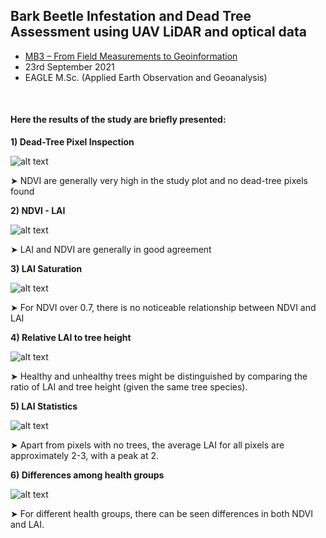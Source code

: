 ## Bark Beetle Infestation and Dead Tree Assessment using UAV LiDAR and optical data

* [MB3 – From Field Measurements to Geoinformation](http://eagle-science.org/project/mb3-from-field-measurements-to-geoinformation/)
* 23rd September 2021
* EAGLE M.Sc. (Applied Earth Observation and Geoanalysis)

<br>

#### Here the results of the study are briefly presented:

**1) Dead-Tree Pixel Inspection**

![alt text](https://github.com/pinkychow1010/LiDAR_barkBeetleInfestation/blob/main/graphics/ndvi_dis.png "Fig.")

➤ NDVI are generally very high in the study plot and no dead-tree pixels found

**2) NDVI - LAI**

![alt text](https://github.com/pinkychow1010/LiDAR_barkBeetleInfestation/blob/main/graphics/corr.png "Fig. NDVI and LAI of the study plot")

➤ LAI and NDVI are generally in good agreement

**3) LAI Saturation**

![alt text](https://github.com/pinkychow1010/LiDAR_barkBeetleInfestation/blob/main/graphics/corr_scatter.png "Fig.")

➤ For NDVI over 0.7, there is no noticeable relationship between NDVI and LAI

**4) Relative LAI to tree height**

![alt text](https://github.com/pinkychow1010/LiDAR_barkBeetleInfestation/blob/main/graphics/h_lai.png "Fig.")

➤ Healthy and unhealthy trees might be distinguished by comparing the ratio of LAI and tree height (given the same tree species).

**5) LAI Statistics**

![alt text](https://github.com/pinkychow1010/LiDAR_barkBeetleInfestation/blob/main/graphics/healthy_lai.png "Fig.")

➤ Apart from pixels with no trees, the average LAI for all pixels are approximately 2-3, with a peak at 2.

**6) Differences among health groups**

![alt text](https://github.com/pinkychow1010/LiDAR_barkBeetleInfestation/blob/main/graphics/ind_by_health.png "Fig. LAI for different health groups")

➤ For different health groups, there can be seen differences in both NDVI and LAI.

